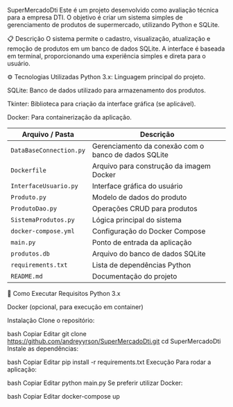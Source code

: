 SuperMercadoDti
Este é um projeto desenvolvido como avaliação técnica para a empresa DTI. O objetivo é criar um sistema simples de gerenciamento de produtos de supermercado, utilizando Python e SQLite.

📋 Descrição
O sistema permite o cadastro, visualização, atualização e remoção de produtos em um banco de dados SQLite. A interface é baseada em terminal, proporcionando uma experiência simples e direta para o usuário.

⚙️ Tecnologias Utilizadas
Python 3.x: Linguagem principal do projeto.

SQLite: Banco de dados utilizado para armazenamento dos produtos.

Tkinter: Biblioteca para criação da interface gráfica (se aplicável).

Docker: Para containerização da aplicação.

| Arquivo / Pasta         | Descrição                                            |
| ----------------------- | ---------------------------------------------------- |
| `DataBaseConnection.py` | Gerenciamento da conexão com o banco de dados SQLite |
| `Dockerfile`            | Arquivo para construção da imagem Docker             |
| `InterfaceUsuario.py`   | Interface gráfica do usuário                         |
| `Produto.py`            | Modelo de dados do produto                           |
| `ProdutoDao.py`         | Operações CRUD para produtos                         |
| `SistemaProdutos.py`    | Lógica principal do sistema                          |
| `docker-compose.yml`    | Configuração do Docker Compose                       |
| `main.py`               | Ponto de entrada da aplicação                        |
| `produtos.db`           | Arquivo do banco de dados SQLite                     |
| `requirements.txt`      | Lista de dependências Python                         |
| `README.md`             | Documentação do projeto                              |


🚀 Como Executar
Requisitos
Python 3.x

Docker (opcional, para execução em container)

Instalação
Clone o repositório:

bash
Copiar
Editar
git clone https://github.com/andreyyrson/SuperMercadoDti.git
cd SuperMercadoDti
Instale as dependências:

bash
Copiar
Editar
pip install -r requirements.txt
Execução
Para rodar a aplicação:

bash
Copiar
Editar
python main.py
Se preferir utilizar Docker:

bash
Copiar
Editar
docker-compose up
